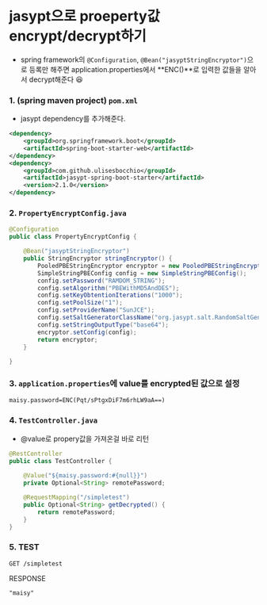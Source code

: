 # jasypt으로 proeperty값 encrypt/decrypt하기

- spring framework의 `@Configuration`, `@Bean("jasyptStringEncryptor")`으로 등록만 해주면 application.properties에서 **ENC()**로 입력한 값들을 알아서 decrypt해준다 :laughing:

### 1. (spring maven project) `pom.xml`
- jasypt dependency를 추가해준다.
```xml
<dependency>
    <groupId>org.springframework.boot</groupId>
    <artifactId>spring-boot-starter-web</artifactId>
</dependency>
<dependency>
    <groupId>com.github.ulisesbocchio</groupId>
    <artifactId>jasypt-spring-boot-starter</artifactId>
    <version>2.1.0</version>
</dependency>
```

### 2. `PropertyEncryptConfig.java`
```java
@Configuration
public class PropertyEncryptConfig {

	@Bean("jasyptStringEncryptor")
	public StringEncryptor stringEncryptor() {
		PooledPBEStringEncryptor encryptor = new PooledPBEStringEncryptor();
		SimpleStringPBEConfig config = new SimpleStringPBEConfig();
		config.setPassword("RAMDOM_STRING");
		config.setAlgorithm("PBEWithMD5AndDES");
		config.setKeyObtentionIterations("1000");
		config.setPoolSize("1");
		config.setProviderName("SunJCE");
		config.setSaltGeneratorClassName("org.jasypt.salt.RandomSaltGenerator");
		config.setStringOutputType("base64");
		encryptor.setConfig(config);
		return encryptor;
	}
	
}
```

### 3. `application.properties`에 value를 encrypted된 값으로 설정
```properties
maisy.password=ENC(Pqt/sPtgxDiF7m6rhLW9aA==)
```

### 4. `TestController.java`
- @value로 propery값을 가져온걸 바로 리턴

```java
@RestController
public class TestController {
	
	@Value("${maisy.password:#{null}}")
	private Optional<String> remotePassword;

	@RequestMapping("/simpletest")
	public Optional<String> getDecrypted() {
		return remotePassword;
	}
}
```

### 5. TEST
```
GET /simpletest
```
RESPONSE
```
"maisy"
```
